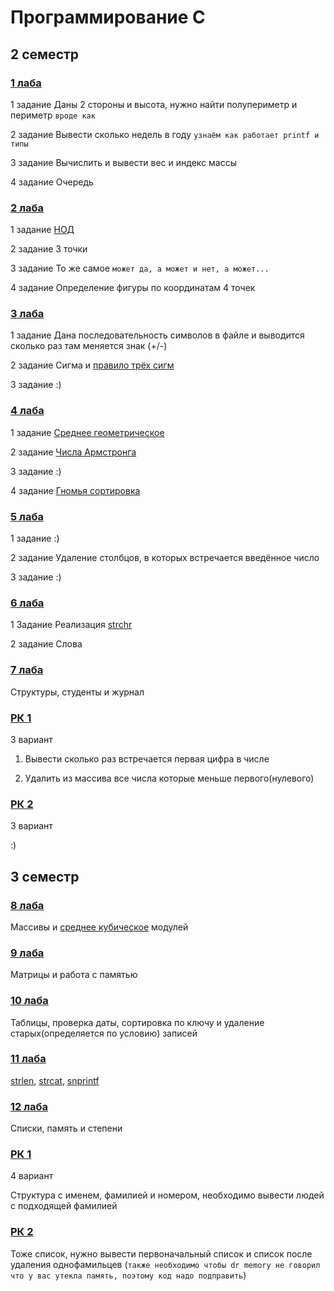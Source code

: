 # Программирование C
 ## 2 семестр
 
 ### [1 лаба](https://github.com/demonblo/ProgrammingC/tree/main/Lab_01)
 1 задание 
 Даны 2 стороны и высота, нужно найти полупериметр и периметр `вроде как`
 
 2 задание
 Вывести сколько недель в году `узнаём как работает printf и типы`
 
 3 задание
 Вычислить и вывести вес и индекс массы
 
 4 задание 
 Очередь
 
 ### [2 лаба](https://github.com/demonblo/ProgrammingC/tree/main/Lab_02)
 1 задание 
 [НОД](https://ru.wikipedia.org/wiki/Наибольший_общий_делитель)
 
 2 задание
 3 точки
 
 3 задание
 То же самое `может да, а может и нет, а может...`
 
 4 задание
 Определение фигуры по координатам 4 точек


 ### [3 лаба](https://github.com/demonblo/ProgrammingC/tree/main/Lab_03)
 1 задание
 Дана последовательность символов в файле и выводится сколько раз там меняется знак (+/-)
 
 2 задание
 Сигма и [правило трёх сигм](https://wiki.loginom.ru/articles/3-sigma-rule.html)
 
 3 задание
 :)
 
 ### [4 лаба](https://github.com/demonblo/ProgrammingC/tree/main/Lab_04)
 1 задание
 [Cреднее геометрическое](https://ru.wikipedia.org/wiki/Среднее_геометрическое)
 
 2 задание
 [Числа Армстронга](https://ru.wikipedia.org/wiki/Число_Армстронга)
 
 3 задание
 :)
 
 4 задание
 [Гномья сортировка](https://ru.wikipedia.org/wiki/Гномья_сортировка)

 ### [5 лаба](https://github.com/demonblo/ProgrammingC/tree/main/Lab_05)
 1 задание
 :)
 
 2 задание
 Удаление столбцов, в которых встречается введённое число
 
 3 задание
 :)
 
 ### [6 лаба](https://github.com/demonblo/ProgrammingC/tree/main/Lab_06)
 1 Задание
 Реализация [strchr](http://all-ht.ru/inf/prog/c/func/strchr.html)
 
 2 задание
 Слова
 
 ### [7 лаба](https://github.com/demonblo/ProgrammingC/tree/main/Lab_07)
 Структуры, студенты и журнал
 
 ### [РК 1](https://github.com/demonblo/ProgrammingC/tree/main/RK_01)
 3 вариант
 
 1) Вывeсти сколько раз встречается первая цифра в числе
 
 2) Удалить из массива все числа которые меньше первого(нулевого)
 
 ### [РК 2](https://github.com/demonblo/ProgrammingC/tree/main/RK_02)
 3 вариант
 
 :)
 
 ## 3 семестр
 
 ### [8 лаба](https://github.com/demonblo/ProgrammingC/tree/main/Lab_08)
 Массивы и [среднее кубическое](https://ru.wikipedia.org/wiki/Среднее_кубическое) модулей
 
 ### [9 лаба](https://github.com/demonblo/ProgrammingC/tree/main/Lab_09)
 Матрицы и работа с памятью
 
 ### [10 лаба](https://github.com/demonblo/ProgrammingC/tree/main/Lab_10)
 Таблицы, проверка даты, сортировка по ключу и удаление старых(определяется по условию) записей
 
 ### [11 лаба](https://github.com/demonblo/ProgrammingC/tree/main/Lab_11)
 [strlen](http://all-ht.ru/inf/prog/c/func/strlen.html), [strcat](http://all-ht.ru/inf/prog/c/func/strcat.html), [snprintf](https://learn.microsoft.com/ru-ru/cpp/c-runtime-library/reference/snprintf-snprintf-snprintf-l-snwprintf-snwprintf-l?view=msvc-170)
 
 ### [12 лаба](https://github.com/demonblo/ProgrammingC/tree/main/Lab_12)
 Списки, память и степени
 
 ### [РК 1](https://github.com/demonblo/ProgrammingC/tree/main/RK_1)
 4 вариант
 
 Структура с именем, фамилией и номером, необходимо вывести людей с подходящей фамилией
 
 ### [РК 2](https://github.com/demonblo/ProgrammingC/tree/main/RK_2)
 Тоже список, нужно вывести первоначальный список и список после удаления однофамильцев (`также необходимо чтобы dr memory не говорил что у вас утекла память, поэтому код надо подправить`)

 

